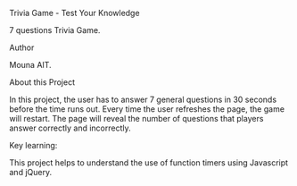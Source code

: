 Trivia Game - Test Your Knowledge 

7 questions Trivia Game.

Author

Mouna AIT.

About this Project

In this project, the user has to answer 7 general questions in 30 seconds before the time runs out.
Every time the user refreshes the page, the game will restart. The page will reveal the number of questions that players answer correctly and incorrectly.

Key learning: 

This project helps to understand the use of function timers using Javascript and jQuery.






